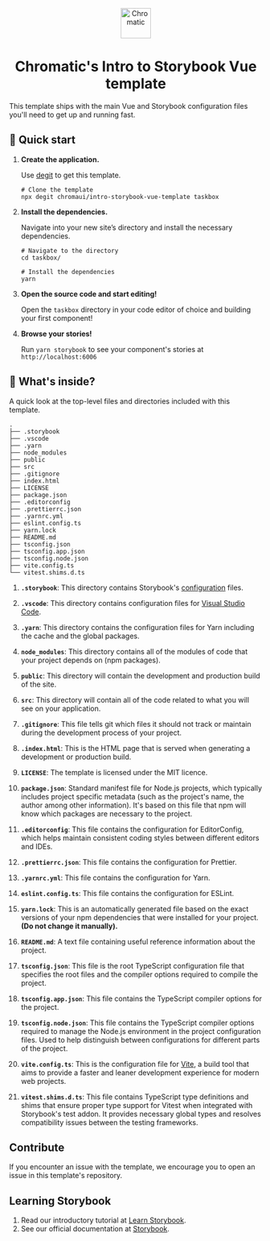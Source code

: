 <p align="center">
  <a href="https://www.chromatic.com/">
    <img alt="Chromatic" src="https://avatars2.githubusercontent.com/u/24584319?s=200&v=4" width="60" />
  </a>
</p>

<h1 align="center">
  Chromatic's Intro to Storybook Vue template
</h1>

This template ships with the main Vue and Storybook configuration files you'll need to get up and running fast.

## 🚅 Quick start

1.  **Create the application.**

    Use [degit](https://github.com/Rich-Harris/degit) to get this template.

    ```shell
    # Clone the template
    npx degit chromaui/intro-storybook-vue-template taskbox
    ```

1.  **Install the dependencies.**

    Navigate into your new site’s directory and install the necessary dependencies.

    ```shell
    # Navigate to the directory
    cd taskbox/

    # Install the dependencies
    yarn
    ```

1.  **Open the source code and start editing!**

    Open the `taskbox` directory in your code editor of choice and building your first component!

1.  **Browse your stories!**

    Run `yarn storybook` to see your component's stories at `http://localhost:6006`

## 🔎 What's inside?

A quick look at the top-level files and directories included with this template.

    .
    ├── .storybook
    ├── .vscode
    ├── .yarn
    ├── node_modules
    ├── public
    ├── src
    ├── .gitignore
    ├── index.html
    ├── LICENSE
    ├── package.json
    ├── .editorconfig
    ├── .prettierrc.json
    ├── .yarnrc.yml
    ├── eslint.config.ts
    ├── yarn.lock
    ├── README.md
    ├── tsconfig.json
    ├── tsconfig.app.json
    ├── tsconfig.node.json
    ├── vite.config.ts
    └── vitest.shims.d.ts

1.  **`.storybook`**: This directory contains Storybook's [configuration](https://storybook.js.org/docs/configure) files.

2.  **`.vscode`**: This directory contains configuration files for [Visual Studio Code](https://code.visualstudio.com/).

3.  **`.yarn`**: This directory contains the configuration files for Yarn including the cache and the global packages.

4.  **`node_modules`**: This directory contains all of the modules of code that your project depends on (npm packages).

5.  **`public`**: This directory will contain the development and production build of the site.

6.  **`src`**: This directory will contain all of the code related to what you will see on your application.

7.  **`.gitignore`**: This file tells git which files it should not track or maintain during the development process of your project.

8.  **`.index.html`**: This is the HTML page that is served when generating a development or production build.

9.  **`LICENSE`**: The template is licensed under the MIT licence.

10. **`package.json`**: Standard manifest file for Node.js projects, which typically includes project specific metadata (such as the project's name, the author among other information). It's based on this file that npm will know which packages are necessary to the project.

11. **`.editorconfig`**: This file contains the configuration for EditorConfig, which helps maintain consistent coding styles between different editors and IDEs.

12. **`.prettierrc.json`**: This file contains the configuration for Prettier.

13. **`.yarnrc.yml`**: This file contains the configuration for Yarn.

14. **`eslint.config.ts`**: This file contains the configuration for ESLint.

15. **`yarn.lock`**: This is an automatically generated file based on the exact versions of your npm dependencies that were installed for your project. **(Do not change it manually).**

16. **`README.md`**: A text file containing useful reference information about the project.

17. **`tsconfig.json`**: This file is the root TypeScript configuration file that specifies the root files and the compiler options required to compile the project.

18. **`tsconfig.app.json`**: This file contains the TypeScript compiler options for the project.

19. **`tsconfig.node.json`**: This file contains the TypeScript compiler options required to manage the Node.js environment in the project configuration files. Used to help distinguish between configurations for different parts of the project.

20. **`vite.config.ts`**: This is the configuration file for [Vite](https://vitejs.dev/), a build tool that aims to provide a faster and leaner development experience for modern web projects.

21. **`vitest.shims.d.ts`**: This file contains TypeScript type definitions and shims that ensure proper type support for Vitest when integrated with Storybook's test addon. It provides necessary global types and resolves compatibility issues between the testing frameworks.

## Contribute

If you encounter an issue with the template, we encourage you to open an issue in this template's repository.

## Learning Storybook

1. Read our introductory tutorial at [Learn Storybook](https://storybook.js.org/tutorials/intro-to-storybook/vue/en/get-started/).
2. See our official documentation at [Storybook](https://storybook.js.org/).
